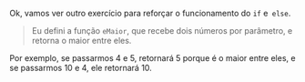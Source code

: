 Ok, vamos ver outro exercício para reforçar o funcionamento do `if` e` else`.

> Eu defini a função `eMaior`, que recebe dois números por parâmetro, e retorna o maior entre eles.

Por exemplo, se passarmos 4 e 5, retornará 5 porque é o maior entre eles, e se passarmos 10 e 4, ele retornará 10.
